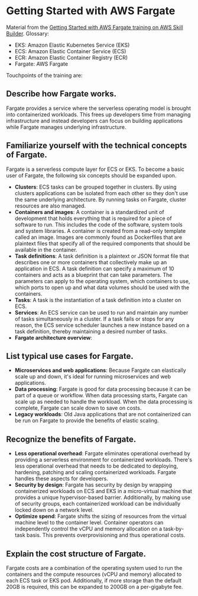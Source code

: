 # Getting Started with AWS Fargate

Material from the [Getting Started with AWS Fargate training on AWS Skill Builder](https://skillbuilder.aws/learn/6QS9CM1V7K/getting-started-with-aws-fargate/EDX6V7B5YR).
Glossary:

- EKS: Amazon Elastic Kubernetes Service (EKS)
- ECS: Amazon Elastic Container Service (ECS)
- ECR: Amazon Elastic Container Registry (ECR)
- Fargate: AWS Fargate

Touchpoints of the training are:

## Describe how Fargate works.

Fargate provides a service where the serverless operating model is brought into containerized workloads. This frees up developers time from managing infrastructure and instead developers can focus on building applications while Fargate manages underlying infrastructure.

## Familiarize yourself with the technical concepts of Fargate.

Fargate is a serverless compute layer for ECS or EKS. To become a basic user of Fargate, the following six concepts should be expanded upon.

- **Clusters**: ECS tasks can be grouped together in clusters. By using clusters applications can be isolated from each other so they don't use the same underlying architecture. By running tasks on Fargate, cluster resources are also managed.
- **Containers and images**: A container is a standardized unit of development that holds everything that is required for a piece of software to run. This includes the code of the software, system tools and system libraries. A container is created from a read-only template called an image. Images are commonly found as Dockerfiles that are plaintext files that specify all of the required components that should be available in the container.
- **Task definitions**: A task definition is a plaintext or JSON format file that describes one or more containers that collectively make up an application in ECS. A task definition can specify a maximum of 10 containers and acts as a blueprint that can take parameters. The parameters can apply to the operating system, which containers to use, which ports to open up and what data volumes should be used with the containers.
- **Tasks**: A task is the instantiation of a task definition into a cluster on ECS.
- **Services**: An ECS service can be used to run and maintain any number of tasks simultaneously in a cluster. If a task fails or stops for any reason, the ECS service scheduler launches a new instance based on a task definition, thereby maintaining a desired number of tasks.
- **Fargate architecture overview**:

## List typical use cases for Fargate.

- **Microservices and web applications**: Because Fargate can elastically scale up and down, it's ideal for running microservices and web applications.
- **Data processing**: Fargate is good for data processing because it can be part of a queue or workflow. When data processing starts, Fargate can scale up as needed to handle the workload. When the data processing is complete, Fargate can scale down to save on costs.
- **Legacy workloads**: Old Java applications that are not containerized can be run on Fargate to provide the benefits of elastic scaling.

## Recognize the benefits of Fargate.

- **Less operational overhead**: Fargate eliminates operational overhead by providing a serverless environment for containerized workloads. There's less operational overhead that needs to be dedicated to deploying, hardening, patching and scaling containerized workloads. Fargate handles these aspects for developers.
- **Security by design**: Fargate has security by design by wrapping containerized workloads on ECS and EKS in a micro-virtual machine that provides a unique hypervisor-based barrier. Additionally, by making use of security groups, each containerized workload can be individually locked down on a network level.
- **Optimize spend**: Fargate shifts the sizing of resources from the virtual machine level to the container level. Container operators can independently control the vCPU and memory allocation on a task-by-task basis. This prevents overprovisioning and thus operational costs.

## Explain the cost structure of Fargate.

Fargate costs are a combination of the operating system used to run the containers and the compute resources (vCPU and memory) allocated to each ECS task or EKS pod. Additionally, if more storage than the default 20GB is required, this can be expanded to 200GB on a per-gigabyte fee.
